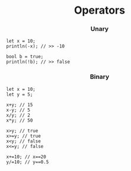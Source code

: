 <div align="center">
<h1>Operators</h1>
</div>

<div align="center">
<h3>Unary</h3>
</div>


```froppy 
let x = 10;
println(-x); // >> -10

bool b = true; 
println(!b); // >> false
```

<div align="center">
<h3>Binary</h3>
</div>

```froppy
let x = 10;
let y = 5;

x+y; // 15
x-y; // 5
x/y; // 2
x*y; // 50

x>y; // true
x>=y; // true
x<y; // false
x<=y; // false

x+=10; // x==20
y/=10; // y==0.5
```